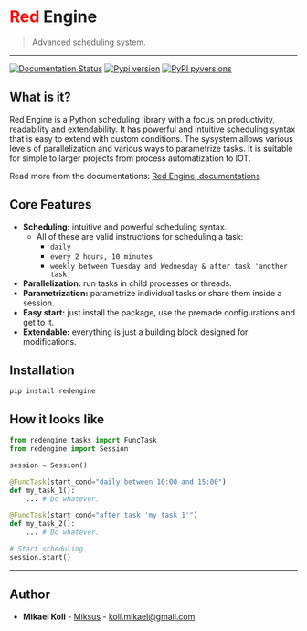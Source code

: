 
# <span style="color:red">Red</span> Engine
> Advanced scheduling system.

-----------------

[![Documentation Status](https://readthedocs.org/projects/red-engine/badge/?version=latest)](https://red-engine.readthedocs.io/en/latest/?badge=latest)
[![Pypi version](https://badgen.net/pypi/v/redengine)](https://pypi.org/project/redengine/)
[![PyPI pyversions](https://badgen.net/pypi/python/redengine)](https://pypi.org/project/redengine/)

## What is it?
Red Engine is a Python scheduling library with a focus on productivity, readability and extendability.
It has powerful and intuitive scheduling syntax that is easy to extend with custom conditions. 
The sysystem allows various levels of parallelization and various ways to parametrize tasks. It is suitable 
for simple to larger projects from process automatization to IOT.

Read more from the documentations: [Red Engine, documentations](https://red-engine.readthedocs.io/en/latest/)

## Core Features

- **Scheduling:** intuitive and powerful scheduling syntax.
    - All of these are valid instructions for scheduling a task:
        - `daily`
        - `every 2 hours, 10 minutes`
        - `weekly between Tuesday and Wednesday & after task 'another task'`
- **Parallelization:** run tasks in child processes or threads.
- **Parametrization:** parametrize individual tasks or share them inside a session. 
- **Easy start:** just install the package, use the premade configurations and get to it.
- **Extendable:** everything is just a building block designed for modifications. 

## Installation

```shell
pip install redengine
```

## How it looks like

```python
from redengine.tasks import FuncTask
from redengine import Session

session = Session()

@FuncTask(start_cond="daily between 10:00 and 15:00")
def my_task_1():
    ... # Do whatever.

@FuncTask(start_cond="after task 'my_task_1'")
def my_task_2():
    ... # Do whatever.

# Start scheduling
session.start()
```

---

## Author

* **Mikael Koli** - [Miksus](https://github.com/Miksus) - koli.mikael@gmail.com

